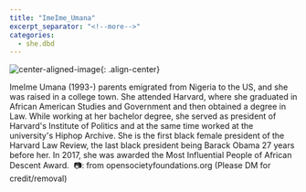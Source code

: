 ```yaml
---
title: "ImeIme_Umana"
excerpt_separator: "<!--more-->"
categories:
  - she.dbd
---
```



![center-aligned-image](https://cdn.pixabay.com/photo/2020/10/26/16/56/man-5687861_1280.png){: .align-center}

ImeIme Umana (1993-) parents emigrated from Nigeria to the US, and she was raised in a college town. She attended Harvard, where she graduated in African American Studies and Government and then obtained a degree in Law. While working at her bachelor degree, she served as president of Harvard's Institute of Politics and at the same time worked at the university's Hiphop Archive. She is the first black female president of the Harvard Law Review, the last black president being Barack Obama 27 years before her. In 2017, she was awarded the Most Influential People of African Descent Award.⁠
⁠
📷: from opensocietyfoundations.org⁠
(Please DM for credit/removal)⁠
